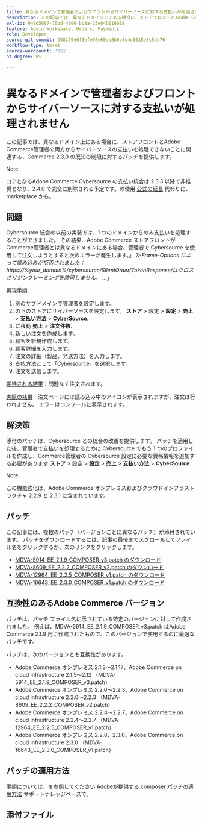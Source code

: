 ```yaml
---
title: 異なるドメインで管理者およびフロントからサイバーソースに対する支払いが処理されません
description: この記事では、異なるドメイン上にある場合に、ストアフロントとAdobe Commerce管理者の両方からサイバーソースの支払いを処理できないことに関連する、Commerce 2.3.0 の既知の制限に対するパッチを提供します。
exl-id: 948d5907-70bd-4890-bc8a-23e04b116018
feature: Admin Workspace, Orders, Payments
role: Developer
source-git-commit: 958179e0f3efe08e65ea8b0c4c4e1015e3c5bb76
workflow-type: tm+mt
source-wordcount: '551'
ht-degree: 0%

---
```


# 異なるドメインで管理者およびフロントからサイバーソースに対する支払いが処理されません

この記事では、異なるドメイン上にある場合に、ストアフロントとAdobe Commerce管理者の両方からサイバーソースの支払いを処理できないことに関連する、Commerce 2.3.0 の既知の制限に対するパッチを提供します。

>[!NOTE]
>
>コアとなるAdobe Commerce Cybersource の支払い統合は 2.3.3 以降で非推奨となり、2.4.0 で完全に削除される予定です。の使用 [公式の延長](https://marketplace.magento.com/cybersource-global-payment-management.html) 代わりに、marketplace から。

## 問題

Cybersource 統合の以前の実装では、1 つのドメインからのみ支払いを処理することができました。 その結果、Adobe Commerce ストアフロントがCommerce管理者とは異なるドメインにある場合、管理者で Cybersource を使用して注文しようとすると次のエラーが発生します。」 *X-Frame-Options によって読み込みが拒否されました：https://%your\_domain%/cybersource/SilentOrder/TokenResponse/はクロスオリジンフレーミングを許可しません。* ...」

<u>再現手順</u>:

1. 別のサブドメインで管理者を設定します。
1. の下のストアにサイバーソースを設定します。 **ストア** > 設定 > **設定** > **売上** > **支払い方法** > **CyberSource**.
1. に移動 **売上** > **注文件数**.
1. 新しい注文を作成します。
1. 顧客を新規作成します。
1. 顧客詳細を入力します。
1. 注文の詳細（製品、発送方法）を入力します。
1. 支払方法として「Cybersource」を選択します。
1. 注文を送信します。

<u>期待される結果</u>：問題なく注文されます。

<u>実際の結果</u>：注文ページには読み込み中のアイコンが表示されますが、注文は行われません。 エラーはコンソールに表示されます。

## 解決策

添付のパッチは、Cybersource との統合の改善を提供します。 パッチを適用した後、管理者で支払いを処理するために Cybersource でもう 1 つのプロファイルを作成し、Commerce管理者の Cybersource 設定に必要な資格情報を追加する必要があります **ストア** > 設定 > **設定** > **売上** > **支払い方法** > **CyberSource**.

>[!NOTE]
>
>この機能強化は、Adobe Commerce オンプレミスおよびクラウドインフラストラクチャ 2.2.9 と 2.3.1 に含まれています。

## パッチ

この記事には、複数のパッチ（バージョンごとに異なるパッチ）が添付されています。 パッチをダウンロードするには、記事の最後までスクロールしてファイル名をクリックするか、次のリンクをクリックします。

* [MDVA-5914\_EE\_2.1.9\_COMPOSER\_v3.patch のダウンロード](assets/MDVA-5914_EE_2.1.9_COMPOSER_v3.patch.zip)
* [MDVA-8609\_EE\_2.2.2\_COMPOSER\_v2.patch のダウンロード](assets/MDVA-8609_EE_2.2.2_COMPOSER_v2.patch.zip)
* [MDVA-12964\_EE\_2.2.5\_COMPOSER\_v1.patch のダウンロード](assets/MDVA-12964_EE_2.2.5_COMPOSER_v1.patch.zip)
* [MDVA-16643\_EE\_2.3.0\_COMPOSER\_v1.patch のダウンロード](assets/MDVA-16643_EE_2.3.0_COMPOSER_v1.patch.zip)

## 互換性のあるAdobe Commerce バージョン

パッチは、パッチ ファイル名に示されている特定のバージョンに対して作成されました。 例えば、MDVA-5914\_EE\_2.1.9\_COMPOSER\_v3.patch はAdobe Commerce 2.1.9 用に作成されたもので、このバージョンで使用するのに最適なパッチです。

パッチは、次のバージョンとも互換性があります。

* Adobe Commerce オンプレミス 2.1.3～2.1.17、Adobe Commerce on cloud infrastructure 2.1.5～2.12 （MDVA-5914\_EE\_2.1.9\_COMPOSER\_v3.patch）
* Adobe Commerce オンプレミス 2.2.0～2.2.3、Adobe Commerce on cloud infrastructure 2.2.0～2.2.3 （MDVA-8609\_EE\_2.2.2\_COMPOSER\_v2.patch）
* Adobe Commerce オンプレミス 2.2.4～2.2.7、Adobe Commerce on cloud infrastructure 2.2.4～2.2.7 （MDVA-12964\_EE\_2.2.5\_COMPOSER\_v1.patch）
* Adobe Commerce オンプレミス 2.2.8、2.3.0、Adobe Commerce on cloud infrastructure 2.3.0 （MDVA-16643\_EE\_2.3.0\_COMPOSER\_v1.patch）

## パッチの適用方法

手順については、を参照してください [Adobeが提供する composer パッチの適用方法](/help/how-to/general/how-to-apply-a-composer-patch-provided-by-magento.md) サポートナレッジベースで。

## 添付ファイル
